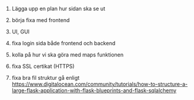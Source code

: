 1. Lägga upp en plan hur sidan ska se ut
2. börja fixa med frontend
3. UI, GUI
4. fixa login sida både frontend och backend
5. kolla på hur vi ska göra med maps funktionen
5. fixa SSL certikat (HTTPS)


10. fixa bra fil struktur gå enligt https://www.digitalocean.com/community/tutorials/how-to-structure-a-large-flask-application-with-flask-blueprints-and-flask-sqlalchemy 